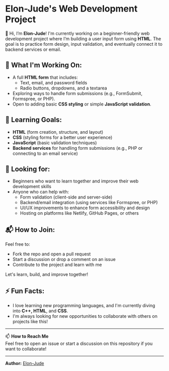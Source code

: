 # Elon-Jude's Web Development Project

👋 Hi, I’m **Elon-Jude**! I'm currently working on a beginner-friendly web development project where I’m building a user input form using **HTML**. The goal is to practice form design, input validation, and eventually connect it to backend services or email.

## 👀 What I'm Working On:

- A full **HTML form** that includes:
  - Text, email, and password fields
  - Radio buttons, dropdowns, and a textarea
- Exploring ways to handle form submissions (e.g., FormSubmit, Formspree, or PHP).
- Open to adding basic **CSS styling** or simple **JavaScript validation**.

## 🌱 Learning Goals:
- **HTML** (form creation, structure, and layout)
- **CSS** (styling forms for a better user experience)
- **JavaScript** (basic validation techniques)
- **Backend services** for handling form submissions (e.g., PHP or connecting to an email service)

## 💞️ Looking for:
- Beginners who want to learn together and improve their web development skills
- Anyone who can help with:
  - Form validation (client-side and server-side)
  - Backend/email integration (using services like Formspree, or PHP)
  - UI/UX improvements to enhance form accessibility and design
  - Hosting on platforms like Netlify, GitHub Pages, or others

## 📬 How to Join:

Feel free to:
- Fork the repo and open a pull request
- Start a discussion or drop a comment on an issue
- Contribute to the project and learn with me

Let's learn, build, and improve together!

## ⚡ Fun Facts:

- I love learning new programming languages, and I'm currently diving into **C++, HTML**, and **CSS**.
- I'm always looking for new opportunities to collaborate with others on projects like this!

---

📫 **How to Reach Me**  
Feel free to open an issue or start a discussion on this repository if you want to collaborate!

---

**Author:** [Elon-Jude](https://github.com/elon-jude)



<!---
elon-jude/elon-jude is a ✨ special ✨ repository because its `README.md` (this file) appears on your GitHub profile.
You can click the Preview link to take a look at your changes.
--->

